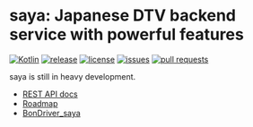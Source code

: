 # saya: Japanese DTV backend service with powerful features

[![Kotlin](https://img.shields.io/badge/Kotlin-1.4.21-blue)](https://kotlinlang.org)
[![release](https://img.shields.io/github/v/release/SlashNephy/saya)](https://github.com/SlashNephy/saya/releases/latest)
[![license](https://img.shields.io/github/license/SlashNephy/saya)](https://github.com/SlashNephy/saya/blob/master/LICENSE)
[![issues](https://img.shields.io/github/issues/SlashNephy/saya)](https://github.com/SlashNephy/saya/issues)
[![pull requests](https://img.shields.io/github/issues-pr/SlashNephy/saya)](https://github.com/SlashNephy/saya/pulls)

saya is still in heavy development.  

- [REST API docs](https://slashnephy.github.io/saya/)
- [Roadmap](https://github.com/SlashNephy/saya/projects/1)
- [BonDriver_saya](https://github.com/SlashNephy/BonDriver_saya)
